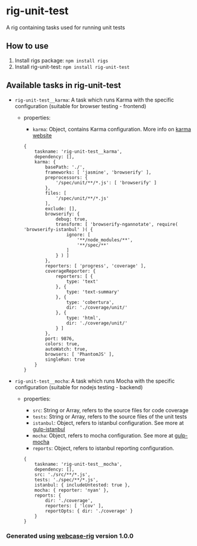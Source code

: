 # rig-unit-test
A rig containing tasks used for running unit tests

## How to use
1. Install rigs package: `npm install rigs`
2. Install rig-unit-test: `npm install rig-unit-test`

## Available tasks in rig-unit-test
- `rig-unit-test__karma`: A task which runs Karma with the specific configuration (suitable for browser testing - frontend)
  - properties:
    - `karma`: Object, contains Karma configuration. More info on [karma website](https://karma-runner.github.io/0.13/index.html)

    ```
    {
        taskname: 'rig-unit-test__karma',
        dependency: [],
        karma: {
            basePath: './',
            frameworks: [ 'jasmine', 'browserify' ],
            preprocessors: {
                '/spec/unit/**/*.js': [ 'browserify' ]
            },
            files: [
                '/spec/unit/**/*.js'
            ],
            exclude: [],
            browserify: {
                debug: true,
                transform: [ 'browserify-ngannotate', require( 'browserify-istanbul' )( {
                    ignore: [
                        '**/node_modules/**',
                        '**/spec/**'
                    ]
                } ) ]
            },
            reporters: [ 'progress', 'coverage' ],
            coverageReporter: {
                reporters: [ {
                    type: 'text'
                }, {
                    type: 'text-summary'
                }, {
                    type: 'cobertura',
                    dir: './coverage/unit/'
                }, {
                    type: 'html',
                    dir: './coverage/unit/'
                } ]
            },
            port: 9876,
            colors: true,
            autoWatch: true,
            browsers: [ 'PhantomJS' ],
            singleRun: true
        }
    }
    ```

- `rig-unit-test__mocha`: A task which runs Mocha with the specific configuration (suitable for nodejs testing - backend)
  - properties:
    - `src`: String or Array, refers to the source files for code coverage
    - `tests`: String or Array, refers to the source files of the unit tests
    - `istanbul`: Object, refers to istanbul configuration. See more at [gulp-istanbul](https://www.npmjs.com/package/gulp-istanbul)
    - `mocha`: Object, refers to mocha configuration. See more at [gulp-mocha](https://www.npmjs.com/package/gulp-mocha)
    - `reports`: Object, refers to istanbul reporting configuration.

    ```
    {
        taskname: 'rig-unit-test__mocha',
        dependency: [],
        src: './src/**/*.js',
        tests: './spec/**/*.js',
        istanbul: { includeUntested: true },
        mocha: { reporter: 'nyan' },
        reports: {
            dir: './coverage',
            reporters: [ 'lcov' ],
            reportOpts: { dir: './coverage' }
        }
    }
    ```

### Generated using [webcase-rig](https://www.npmjs.com/package/webcase-rig) version 1.0.0
